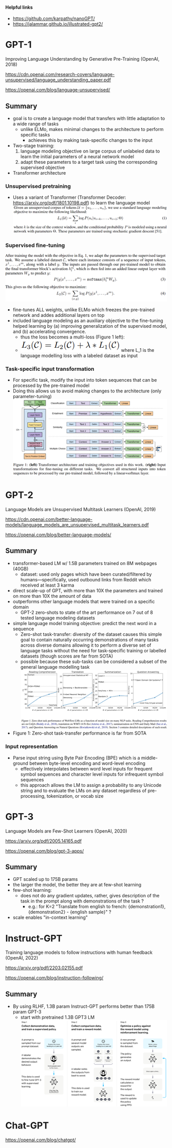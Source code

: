 #### Helpful links
- https://github.com/karpathy/nanoGPT/
- https://jalammar.github.io/illustrated-gpt2/

# GPT-1
Improving Language Understanding by Generative Pre-Training (OpenAI, 2018)

https://cdn.openai.com/research-covers/language-unsupervised/language_understanding_paper.pdf

https://openai.com/blog/language-unsupervised/

## Summary
- goal is to create a language model that transfers with little adaptation to a wide range of tasks
	- unlike ELMo, makes minimal changes to the architecture to perform specific tasks
		- achieves this by making task-specific changes to the input
- Two-stage training: 
	1. language modeling objective on large corpus of unlabeled data to learn the initial parameters of a neural network model
	2. adapt these parameters to a target task using the corresponding supervised objective
- Transformer architecture
### Unsupervised pretraining
- Uses a variant of Transformer (Transformer Decoder: https://arxiv.org/pdf/1801.10198.pdf) to learn the language model
![](../../images/Pasted%20image%2020221225154231.png)
### Supervised fine-tuning
![](../../images/Pasted%20image%2020221225154900.png)
- fine-tunes ALL weights, unlike ELMo which freezes the pre-trained network and addes additional layers on top
- included language modeling as an auxiliary objective to the fine-tuning helped learning by (a) improving generalization of the supervised model, and (b) accelerating convergence. 
	- thus the loss becomes a multi-loss (Figure 1 left):
	 - ![](../../images/Pasted%20image%2020221225155030.png) where L_1 is the language modelling loss with a labeled dataset as input
### Task-specific input transformation
- For specific task, modify the input into token sequences that can be processed by the pre-trained model
- Doing this allows us to avoid making changes to the architecture (only parameter-tuning)
![](../../images/Pasted%20image%2020221225155201.png)


# GPT-2
Language Models are Unsupervised Multitask Learners (OpenAI, 2019)

https://cdn.openai.com/better-language-models/language_models_are_unsupervised_multitask_learners.pdf

https://openai.com/blog/better-language-models/

## Summary
- transformer-based LM w/ 1.5B parameters trained on 8M webpages (40GB)
	- dataset: used only pages which have been curated/filtered by humans—specifically, used outbound links from Reddit which received at least 3 karma
- direct scale-up of GPT, with more than 10X the parameters and trained on more than 10X the amount of data
- outperforms other language models that were trained on a specific domain
	- GPT-2 zero-shots to state of the art performance on 7 out of 8 tested language modeling datasets
- simple language model training objective: predict the next word in a sequence
	- Zero-shot task-transfer: diversity of the dataset causes this simple goal to contain naturally occurring demonstrations of many tasks across diverse domains allowing it to perform a diverse set of language tasks without the need for task-specific training or labelled datasets (though scores are far from SOTA)
	 - possible because these sub-tasks can be considered a subset of the general language modelling task
![](../../images/Pasted%20image%2020221225172922.png)
- Figure 1: Zero-shot task-transfer performance is far from SOTA
### Input representation
- Parse input string using Byte Pair Encoding (BPE) which is a middle-ground between byte-level encoding and word-level encoding
	- effectively interpolates between word level inputs for frequent symbol sequences and character level inputs for infrequent symbol sequences
	- this approach allows the LM to assign a probability to any Unicode string and to evaluate the LMs on any dataset regardless of pre-processing, tokenization, or vocab size

# GPT-3
Language Models are Few-Shot Learners (OpenAI, 2020)

https://arxiv.org/pdf/2005.14165.pdf

https://openai.com/blog/gpt-3-apps/

## Summary
- GPT scaled up to 175B params
- the larger the model, the better they are at few-shot learning
- few-shot learning:
	- does not do any gradient updates, rather, gives description of the task in the prompt along with demonstrations of the task ?
		- e.g.: for K=2 "Translate from english to french: {demonstration1}, {demonstration2} - {english sample}" ?
- scale enables "in-context learning"


# Instruct-GPT
Training language models to follow instructions with human feedback (OpenAI, 2022)

https://arxiv.org/pdf/2203.02155.pdf

https://openai.com/blog/instruction-following/

## Summary
- By using RLHF, 1.3B param Instruct-GPT performs better than 175B param GPT-3 
	- start with pretrained 1.3B GPT3 LM
![](../../images/Pasted%20image%2020221230151335.png)

# Chat-GPT

https://openai.com/blog/chatgpt/